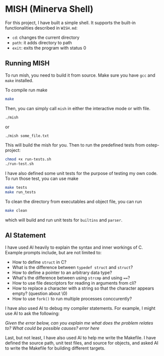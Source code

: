 # MISH (Minerva Shell)

For this project, I have built a simple shell. It supports the built-in functionalities described in `WISH.md`:

- `cd`: changes the current directory
- `path`: it adds directory to path
- `exit`: exits the program with status 0

## Running MISH

To run mish, you need to build it from source. Make sure you have `gcc` and `make` installed.

To compile run make

```sh
make
```

Then, you can simply call `mish` in either the interactive mode or with file.

```sh
./mish 
```

or 

```sh
./mish some_file.txt
```

This will build the mish for you. Then to run the predefined tests from ostep-project:

```sh
chmod +x run-tests.sh
./run-test.sh
```

I have also defined some unit tests for the purpose of testing my own code. To run those test, you can use make

```sh
make tests
make run_tests
```

To clean the directory from executables and object file, you can run 

```sh
make clean
```

which will build and run unit tests for `builtins` and `parser`.

## AI Statement

I have used AI heavily to explain the syntax and inner workings of C. Example prompts include, but are not limited to: 

* How to define `struct` in C?
* What is the difference between `typedef struct` and `struct`?
* How to define a pointer to an arbitrary data type?
* What's the difference between using `strcmp` and using `==`?
* How to use file descriptors for reading in arguments from cli?
* How to replace a character with a string so that the character appears empty? (question about \0)
* How to use `fork()` to run multiple processes conccurently?

I have also used AI to debug my compiler statements. For example, I might use AI to ask the following: 

*Given the error below, can you explain me what does the problem relates to? What could be possible causes? error here*

Last, but not least, I have also used AI to help me write the Makefile. I have defined the source path, unit test files, and source for objects, and asked AI to write the Makefile for building different targets.
